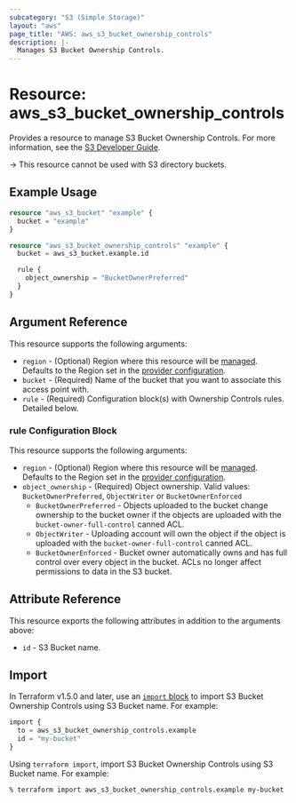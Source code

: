```yaml
---
subcategory: "S3 (Simple Storage)"
layout: "aws"
page_title: "AWS: aws_s3_bucket_ownership_controls"
description: |-
  Manages S3 Bucket Ownership Controls.
---
```


# Resource: aws_s3_bucket_ownership_controls

Provides a resource to manage S3 Bucket Ownership Controls. For more information, see the [S3 Developer Guide](https://docs.aws.amazon.com/AmazonS3/latest/dev/about-object-ownership.html).

-> This resource cannot be used with S3 directory buckets.

## Example Usage

```terraform
resource "aws_s3_bucket" "example" {
  bucket = "example"
}

resource "aws_s3_bucket_ownership_controls" "example" {
  bucket = aws_s3_bucket.example.id

  rule {
    object_ownership = "BucketOwnerPreferred"
  }
}
```

## Argument Reference

This resource supports the following arguments:

* `region` - (Optional) Region where this resource will be [managed](https://docs.aws.amazon.com/general/latest/gr/rande.html#regional-endpoints). Defaults to the Region set in the [provider configuration](https://registry.terraform.io/providers/hashicorp/aws/latest/docs#aws-configuration-reference).
* `bucket` - (Required) Name of the bucket that you want to associate this access point with.
* `rule` - (Required) Configuration block(s) with Ownership Controls rules. Detailed below.

### rule Configuration Block

This resource supports the following arguments:

* `region` - (Optional) Region where this resource will be [managed](https://docs.aws.amazon.com/general/latest/gr/rande.html#regional-endpoints). Defaults to the Region set in the [provider configuration](https://registry.terraform.io/providers/hashicorp/aws/latest/docs#aws-configuration-reference).
* `object_ownership` - (Required) Object ownership. Valid values: `BucketOwnerPreferred`, `ObjectWriter` or `BucketOwnerEnforced`
    * `BucketOwnerPreferred` - Objects uploaded to the bucket change ownership to the bucket owner if the objects are uploaded with the `bucket-owner-full-control` canned ACL.
    * `ObjectWriter` - Uploading account will own the object if the object is uploaded with the `bucket-owner-full-control` canned ACL.
    * `BucketOwnerEnforced` - Bucket owner automatically owns and has full control over every object in the bucket. ACLs no longer affect permissions to data in the S3 bucket.

## Attribute Reference

This resource exports the following attributes in addition to the arguments above:

* `id` - S3 Bucket name.

## Import

In Terraform v1.5.0 and later, use an [`import` block](https://developer.hashicorp.com/terraform/language/import) to import S3 Bucket Ownership Controls using S3 Bucket name. For example:

```terraform
import {
  to = aws_s3_bucket_ownership_controls.example
  id = "my-bucket"
}
```

Using `terraform import`, import S3 Bucket Ownership Controls using S3 Bucket name. For example:

```console
% terraform import aws_s3_bucket_ownership_controls.example my-bucket
```
